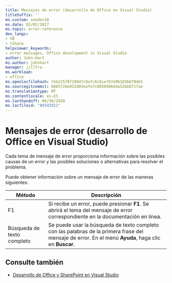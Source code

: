 ```yaml
---
title: Mensajes de error (desarrollo de Office en Visual Studio)
titleSuffix: ''
ms.custom: seodec18
ms.date: 02/02/2017
ms.topic: error-reference
dev_langs:
- VB
- CSharp
helpviewer_keywords:
- error messages, Office development in Visual Studio
author: John-Hart
ms.author: johnhart
manager: jillfra
ms.workload:
- office
ms.openlocfilehash: 7eb12578f10847c9afc6cbcef67e9b3d3b678db5
ms.sourcegitcommit: b885f26e015d03eafe7c885040644a52bb071fae
ms.translationtype: MT
ms.contentlocale: es-ES
ms.lasthandoff: 06/30/2020
ms.locfileid: "85543551"
---
```

# <a name="error-messages-office-development-in-visual-studio"></a>Mensajes de error (desarrollo de Office en Visual Studio)
  Cada tema de mensaje de error proporciona información sobre las posibles causas de un error y las posibles soluciones o alternativas para resolver el problema.

 Puede obtener información sobre un mensaje de error de las maneras siguientes:

|Método|Descripción|
|-|-|
|F1|Si recibe un error, puede presionar **F1**. Se abrirá el tema del mensaje de error correspondiente en la documentación en línea.|
|Búsqueda de texto completo|Se puede usar la búsqueda de texto completo con las palabras de la primera frase del mensaje de error. En el menú **Ayuda**, haga clic en **Buscar**.|

## <a name="see-also"></a>Consulte también
- [Desarrollo de Office y SharePoint en Visual Studio](../vsto/office-and-sharepoint-development-in-visual-studio.md)
